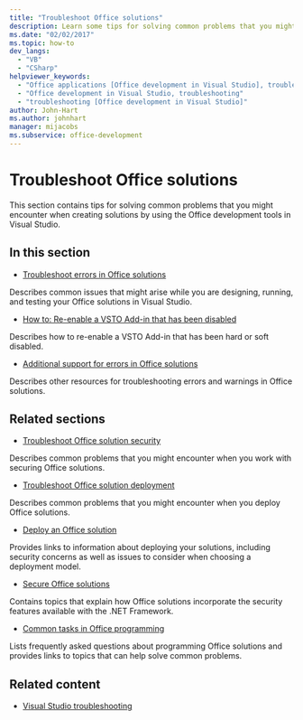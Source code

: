 ```yaml
---
title: "Troubleshoot Office solutions"
description: Learn some tips for solving common problems that you might encounter when creating solutions by using the Office development tools in Visual Studio.
ms.date: "02/02/2017"
ms.topic: how-to
dev_langs:
  - "VB"
  - "CSharp"
helpviewer_keywords:
  - "Office applications [Office development in Visual Studio], troubleshooting"
  - "Office development in Visual Studio, troubleshooting"
  - "troubleshooting [Office development in Visual Studio]"
author: John-Hart
ms.author: johnhart
manager: mijacobs
ms.subservice: office-development
---
```

# Troubleshoot Office solutions

  This section contains tips for solving common problems that you might encounter when creating solutions by using the Office development tools in Visual Studio.

## In this section
- [Troubleshoot errors in Office solutions](../vsto/troubleshooting-errors-in-office-solutions.md)

 Describes common issues that might arise while you are designing, running, and testing your Office solutions in Visual Studio.

- [How to: Re-enable a VSTO Add-in that has been disabled](../vsto/how-to-re-enable-a-vsto-add-in-that-has-been-disabled.md)

 Describes how to re-enable a VSTO Add-in that has been hard or soft disabled.

- [Additional support for errors in Office solutions](../vsto/additional-support-for-errors-in-office-solutions.md)

 Describes other resources for troubleshooting errors and warnings in Office solutions.

## Related sections
- [Troubleshoot Office solution security](../vsto/troubleshooting-office-solution-security.md)

 Describes common problems that you might encounter when you work with securing Office solutions.

- [Troubleshoot Office solution deployment](../vsto/troubleshooting-office-solution-deployment.md)

 Describes common problems that you might encounter when you deploy Office solutions.

- [Deploy an Office solution](../vsto/deploying-an-office-solution.md)

 Provides links to information about deploying your solutions, including security concerns as well as issues to consider when choosing a deployment model.

- [Secure Office solutions](../vsto/securing-office-solutions.md)

 Contains topics that explain how Office solutions incorporate the security features available with the .NET Framework.

- [Common tasks in Office programming](../vsto/common-tasks-in-office-programming.md)

 Lists frequently asked questions about programming Office solutions and provides links to topics that can help solve common problems.

## Related content

- [Visual Studio troubleshooting](/troubleshoot/visualstudio/welcome-visual-studio/)
